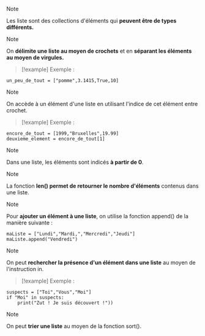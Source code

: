 
>[!note]
>Les liste sont des collections d'éléments qui **peuvent être de types différents.**

>[!note]
>On **délimite une liste au moyen de crochets** et en **séparant les éléments au moyen de virgules.**

>[!example]
>Exemple :
```
un_peu_de_tout = ["pomme",3.1415,True,10]
```

>[!note]
>On accède à un élément d'une liste en utilisant l'indice de cet élément entre crochet.

>[!example]
>Exemple :
```
encore_de_tout = [1999,"Bruxelles",19.99]
deuxieme_element = encore_de_tout[1]
```

>[!note]
>Dans une liste, les éléments sont indicés **à partir de 0**.

>[!note]
>La fonction **len() permet de retourner le nombre d'éléments** contenus dans une liste.

>[!note]
>Pour **ajouter un élément à une liste**, on utilise la fonction append() de la manière suivante :
```
maListe = ["Lundi","Mardi,","Mercredi","Jeudi"]
maListe.append("Vendredi")
```

>[!note]
>On peut **rechercher la présence d'un élément dans une liste** au moyen de l'instruction in.

>[!example]
>Exemple :
```
suspects = ["Toi","Vous","Moi"]
if "Moi" in suspects:
    print("Zut ! Je suis découvert !"))
```

>[!note]
>On peut **trier une liste** au moyen de la fonction sort().

